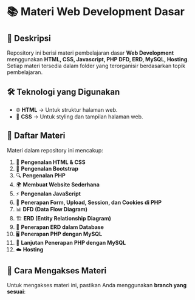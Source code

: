 # 📚 Materi Web Development Dasar  

## 📖 Deskripsi  
Repository ini berisi materi pembelajaran dasar **Web Development** menggunakan **HTML, CSS, Javascript, PHP DFD, ERD, MySQL, Hosting**. Setiap materi tersedia dalam folder yang terorganisir berdasarkan topik pembelajaran.  

## 🛠️ Teknologi yang Digunakan  
- 🌐 **HTML** → Untuk struktur halaman web.  
- 🎨 **CSS** → Untuk styling dan tampilan halaman web.  

## 📂 Daftar Materi  
Materi dalam repository ini mencakup:  

1. 📌 **Pengenalan HTML & CSS**  
2. 🎨 **Pengenalan Bootstrap**  
3. 🔍 **Pengenalan PHP**  
4. 🌍 **Membuat Website Sederhana**  
5. ⚡ **Pengenalan JavaScript**  
6. 📁 **Penerapan Form, Upload, Session, dan Cookies di PHP**  
7. 📊 **DFD (Data Flow Diagram)**  
8. 🏗️ **ERD (Entity Relationship Diagram)**  
9. 🔗 **Penerapan ERD dalam Database**  
10. 🖥️ **Penerapan PHP dengan MySQL**  
11. 🔄 **Lanjutan Penerapan PHP dengan MySQL**  
12. ☁️ **Hosting**  

## 🚀 Cara Mengakses Materi  
Untuk mengakses materi ini, pastikan Anda menggunakan **branch yang sesuai**:  
